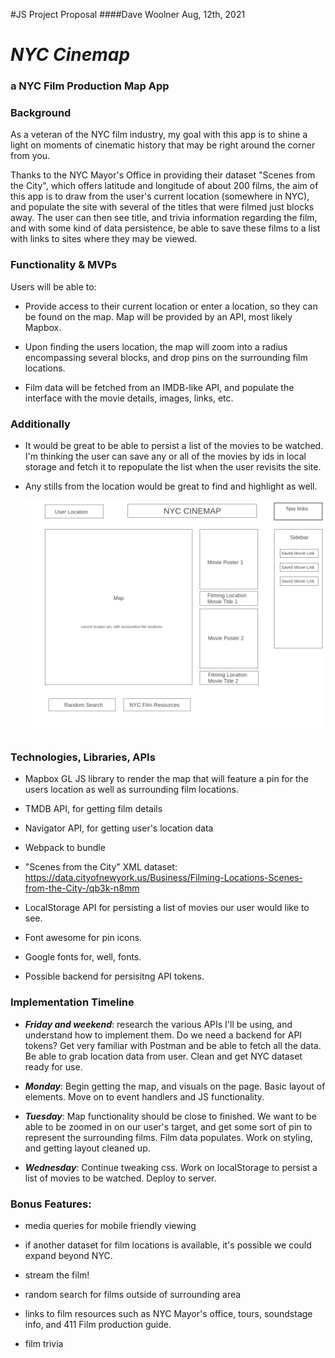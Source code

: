 
#JS Project Proposal
####Dave Woolner
Aug, 12th, 2021     

  # ***NYC Cinemap*** 
  ### a NYC Film Production Map App


### Background
As a veteran of the NYC film industry, my goal with this app is to shine a light on moments of cinematic history that may be right around the corner from you.

Thanks to the NYC Mayor's Office in providing their dataset "Scenes from the City", which offers latitude and longitude of about 200 films, the aim of this app is to draw from the user's current location (somewhere in NYC), and populate the site with several of the titles that were filmed just blocks away. The user can then see title, and trivia information regarding the film, and with some kind of data persistence, be able to save these films to a list with links to sites where they may be viewed. 

### Functionality & MVPs

Users will be able to:

- Provide access to their current location or enter a location, so they can be found on the map. Map will be provided by an API, most likely Mapbox.

- Upon finding the users location, the map will zoom into a radius encompassing several blocks, and drop pins on the surrounding film locations. 

- Film data will be fetched from an IMDB-like API, and populate the interface with the movie details, images, links, etc.

###  Additionally

-  It would be great to be able to persist a list of the movies to be watched. I'm thinking the user can save any or all of the movies by ids in local storage and fetch it to repopulate the list when the user revisits the site. 

- Any stills from the location would be great to find and highlight as well. 


	![wireframe](./proposal/docs/nyc_cinemap_wireframe.png)
  
###  Technologies, Libraries, APIs

- Mapbox GL JS library to render the map that will feature a pin for the users location as well as surrounding film locations.

- TMDB API, for getting film details

- Navigator API, for getting user's location data

- Webpack to bundle

- "Scenes from the City" XML dataset: https://data.cityofnewyork.us/Business/Filming-Locations-Scenes-from-the-City-/qb3k-n8mm

- LocalStorage API for persisting a list of movies our user would like to see. 

- Font awesome for pin icons.

- Google fonts for, well, fonts.

- Possible backend for persisitng API tokens. 

###  Implementation Timeline

- ***Friday and weekend***:
    research the various APIs I'll be using, and understand how to implement them. Do we need a backend for API tokens? Get very familiar with Postman and be able to fetch all the data. Be able to grab location data from user. Clean and get NYC dataset ready for use.

- ***Monday***: Begin getting the map, and visuals on the page. Basic layout of elements. Move on to event handlers and JS functionality.

- ***Tuesday***: Map functionality should be close to finished. We want to be able to be zoomed in on our user's target, and get some sort of pin to represent the surrounding films. Film data populates. Work on styling, and getting layout cleaned up. 

- ***Wednesday***: Continue tweaking css. Work on localStorage to persist a list of movies to be watched. Deploy to server.

###  Bonus Features:

- media queries for mobile friendly viewing

- if another dataset for film locations is available, it's possible we could expand beyond NYC.

- stream the film! 

- random search for films outside of surrounding area

- links to film resources such as NYC Mayor's office, tours, soundstage info, and 411 Film production guide.

- film trivia

